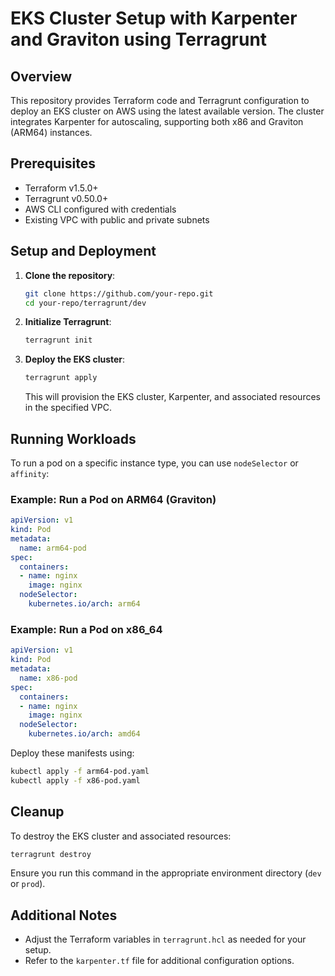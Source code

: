 # EKS Cluster Setup with Karpenter and Graviton using Terragrunt

## Overview
This repository provides Terraform code and Terragrunt configuration to deploy an EKS cluster on AWS using the latest available version. The cluster integrates Karpenter for autoscaling, supporting both x86 and Graviton (ARM64) instances.

## Prerequisites
- Terraform v1.5.0+
- Terragrunt v0.50.0+
- AWS CLI configured with credentials
- Existing VPC with public and private subnets

## Setup and Deployment
1. **Clone the repository**:
   ```bash
   git clone https://github.com/your-repo.git
   cd your-repo/terragrunt/dev
   ```

2. **Initialize Terragrunt**:
   ```bash
   terragrunt init
   ```

3. **Deploy the EKS cluster**:
   ```bash
   terragrunt apply
   ```

   This will provision the EKS cluster, Karpenter, and associated resources in the specified VPC.

## Running Workloads
To run a pod on a specific instance type, you can use `nodeSelector` or `affinity`:

### Example: Run a Pod on ARM64 (Graviton)
```yaml
apiVersion: v1
kind: Pod
metadata:
  name: arm64-pod
spec:
  containers:
  - name: nginx
    image: nginx
  nodeSelector:
    kubernetes.io/arch: arm64
```

### Example: Run a Pod on x86_64
```yaml
apiVersion: v1
kind: Pod
metadata:
  name: x86-pod
spec:
  containers:
  - name: nginx
    image: nginx
  nodeSelector:
    kubernetes.io/arch: amd64
```

Deploy these manifests using:
```bash
kubectl apply -f arm64-pod.yaml
kubectl apply -f x86-pod.yaml
```

## Cleanup
To destroy the EKS cluster and associated resources:
```bash
terragrunt destroy
```
Ensure you run this command in the appropriate environment directory (`dev` or `prod`).

## Additional Notes
- Adjust the Terraform variables in `terragrunt.hcl` as needed for your setup.
- Refer to the `karpenter.tf` file for additional configuration options.
